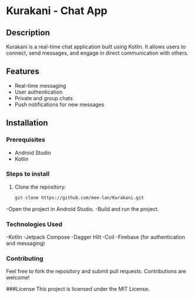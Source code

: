 # Kurakani - Chat App

## Description
Kurakani is a real-time chat application built using Kotlin. It allows users to connect, send messages, and engage in direct communication with others.

## Features
- Real-time messaging
- User authentication
- Private and group chats
- Push notifications for new messages

## Installation

### Prerequisites
- Android Studio
- Kotlin

### Steps to install
1. Clone the repository:
   ```bash
   git clone https://github.com/mee-lan/Kurakani.git
-Open the project in Android Studio.
-Build and run the project.
### Technologies Used
-Kotlin
-Jetpack Compose
-Dagger Hilt
-Coil
-Firebase (for authentication and messaging)

### Contributing
Feel free to fork the repository and submit pull requests. Contributions are welcome!

###License
This project is licensed under the MIT License.
